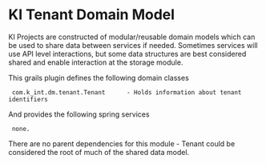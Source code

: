 # KI Tenant Domain Model

KI Projects are constructed of modular/reusable domain models which can be used to share data between services if needed. Sometimes services will use API level interactions, 
but some data structures are best considered shared and enable interaction at the storage module.

This grails plugin defines the following domain classes

     com.k_int.dm.tenant.Tenant      - Holds information about tenant identifiers

And provides the following spring services

     none.

There are no parent dependencies for this module - Tenant could be considered the root of much of the shared data model.
